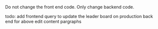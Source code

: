 Do not change the front end code. Only change backend code.

todo:
    add frontend query to update the leader board on production
    back end for above
    edit content pargraphs